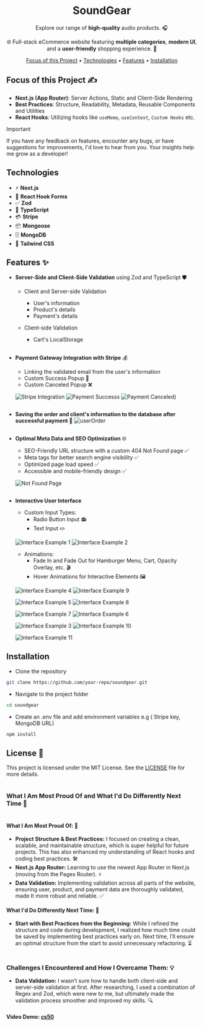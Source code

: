 <div align="center">
  
# SoundGear

Explore our range of **high-quality** audio products. 🎧

🌐 Full-stack eCommerce website featuring **multiple categories**, **modern UI**,<br/> and a **user-friendly** shopping experience. 🛒

[Focus of this Project](#focus-of-this-project-) •
[Technologies](#technologies) •
[Features](#Features-) •
[Installation](#installation)

</div>

## Focus of this Project ✍

- **Next.js (App Router)**: Server Actions, Static and Client-Side Rendering
- **Best Practices**: Structure, Readability, Metadata, Reusable Components and Utilities
- **React Hooks**: Utilizing hooks like `useMemo`, `useContext`, `Custom Hooks` etc.

> [!IMPORTANT] 
> If you have any feedback on features, encounter any bugs, or have suggestions for improvements, I'd love to hear from you. Your insights help me grow as a developer!

## Technologies

<ul>
  <li>⚡ <strong>Next.js</strong></li>
  <li>📝 <strong>React Hook Forms</strong></li>
  <li>✅ <strong>Zod</strong></li>
  <li>🔧 <strong>TypeScript</strong></li>
  <li>💳 <strong>Stripe</strong></li>
  <li>📦 <strong>Mongoose</strong></li>
  <li>🗄️ <strong>MongoDB</strong></li>
  <li>🎨 <strong>Tailwind CSS</strong></li>
</ul>

## Features ✨

- **Server-Side and Client-Side Validation** using Zod and TypeScript 🛡️

  - Client and Server-side Validation
    - User's information 
    - Product's details
    - Payment's details
   
  - Client-side Validation
    - Cart's LocalStorage

##

- **Payment Gateway Integration with Stripe** 💰

  - Linking the validated email from the user's information
  - Custom Success Popup 🎉
  - Custom Canceled Popup ❌

  ![Stripe Integration](https://github.com/user-attachments/assets/de13649d-8744-4bb3-931d-231d1aa1dd5f)
  ![Payment Successs](https://github.com/user-attachments/assets/7f798f70-ee55-4462-8657-fca84eca0736)
  ![Payment Canceled)](https://github.com/user-attachments/assets/b4be959e-9ea8-4eb5-b3bb-9db4611e94f2)

##

- **Saving the order and client's information to the database after successful payment 💾**
  ![userOrder](https://github.com/user-attachments/assets/36fab0a5-4dca-4f41-9e37-994819b9ceb2)


##

- **Optimal Meta Data and SEO Optimization** 🌐
  
  - SEO-Friendly URL structure with a custom 404 Not Found page ✅
  - Meta tags for better search engine visibility ✅
  - Optimized page load speed ✅
  - Accessible and mobile-friendly design ✅
 
  ![Not Found Page](https://github.com/user-attachments/assets/846f229b-27a2-4ce7-bbbd-dc2bb4ef636e)

##

- **Interactive User Interface**
  - Custom Input Types:
    - Radio Button Input 📻 
    - Text Input ✏️
   
  ![Interface Example 1](https://github.com/user-attachments/assets/fb8131ff-78a5-4289-8986-2d6c7837c968)
  ![Interface Example 2](https://github.com/user-attachments/assets/2d6a6d4d-540a-42c0-b7cf-d96abb133cff)

  - Animations:
    - Fade In and Fade Out for Hamburger Menu, Cart, Opacity Overlay, etc. 🎬
    - Hover Animations for Interactive Elements 🖼️ 






  




  ![Interface Example 4](https://github.com/user-attachments/assets/b5eca559-b1aa-4156-9183-beff7a10e261)
   ![Interface Example 9](https://github.com/user-attachments/assets/15d3a662-91af-4c22-a1e1-79a9d0caf89b)

  
  ![Interface Example 5](https://github.com/user-attachments/assets/d5da843f-b2bd-4cf1-970c-f93ce6421570)
  ![Interface Example 8](https://github.com/user-attachments/assets/6dbb7810-ab43-43c2-bd07-9bcf79a12124)

  ![Interface Example 7](https://github.com/user-attachments/assets/3694fb26-8f54-41b6-b080-7be4bbe0fddb)
  ![Interface Example 6](https://github.com/user-attachments/assets/ca8e43ec-f595-4068-a51e-433757d6451e)

  ![Interface Example 3](https://github.com/user-attachments/assets/bd597657-5140-4971-9425-0ec19ca641a0)
  ![Interface Example 10](https://github.com/user-attachments/assets/00064bba-a913-473b-ab64-bea0bde888cb)


  
  ![Interface Example 11](https://github.com/user-attachments/assets/1f4d6be1-8a43-467f-b3e3-3bc92e8e8d3c)
  

## Installation

- Clone the repository

```bash
git clone https://github.com/your-repo/soundgear.git
```

- Navigate to the project folder
```bash
cd soundgear
```

- Create an .env file and add environment variables e.g ( Stripe key, MongoDB URL)

```bash
npm install
```

## License 📄

This project is licensed under the MIT License. See the [LICENSE](./LICENSE) file for more details.

#

### What I Am Most Proud Of and What I'd Do Differently Next Time 🚀
#

#### What I Am Most Proud Of: 🎉
- **Project Structure & Best Practices:** I focused on creating a clean, scalable, and maintainable structure, which is super helpful for future projects. This has also enhanced my understanding of React hooks and coding best practices. 🛠️
- **Next.js App Router:** Learning to use the newest App Router in Next.js (moving from the Pages Router). ⚡
- **Data Validation:** Implementing validation across all parts of the website, ensuring user, product, and payment data are thoroughly validated, made It more robust and reliable. ✅

#### What I'd Do Differently Next Time: 🔄
- **Start with Best Practices from the Beginning:** While I refined the structure and code during development, I realized how much time could be saved by implementing best practices early on. Next time, I’ll ensure an optimal structure from the start to avoid unnecessary refactoring. ⏳

#

### Challenges I Encountered and How I Overcame Them: 💡
- **Data Validation:** I wasn’t sure how to handle both client-side and server-side validation at first. After researching, I used a combination of Regex and Zod, which were new to me, but ultimately made the validation process smoother and improved my skills. 🔍

#### Video Demo:  [cs50](https://youtu.be/paNiwOPRY4U)
